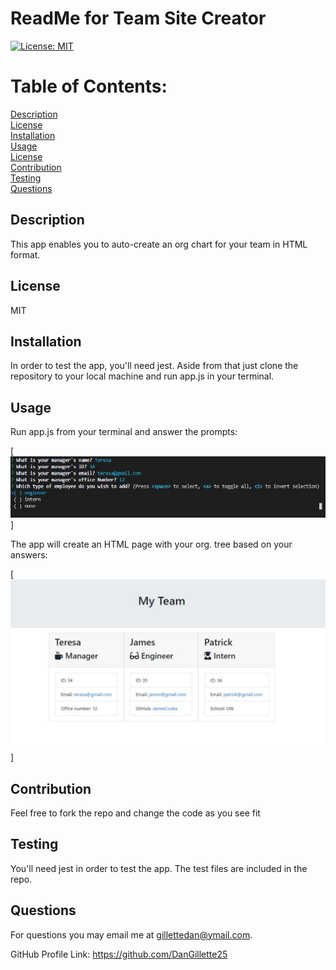 # ReadMe for Team Site Creator 

  [![License: MIT](https://img.shields.io/badge/License-MIT-yellow.svg)](https://opensource.org/licenses/MIT)

  # Table of Contents: 

  [Description](#description)  
  [License](#license)  
  [Installation](#installation)  
  [Usage](#usage)  
  [License](#license)  
  [Contribution](#contribution)  
  [Testing](#testing)  
  [Questions](#questions)  
  


  ## Description
    
  This app enables you to auto-create an org chart for your team in HTML format.

  ## License
    
  MIT

  ## Installation
    
  In order to test the app, you'll need jest.  Aside from that just clone the repository to your local machine and run app.js in your terminal.

  ## Usage
    
  Run app.js from your terminal and answer the prompts:
  
  [![Screenshot](https://github.com/DanGillette25/teampagegenerator/blob/master/screenshot1.JPG?raw=true)]
  
  The app will create an HTML page with your org. tree based on your answers:
  
  [![Screenshot](https://github.com/DanGillette25/teampagegenerator/blob/master/screenshot2.JPG?raw=true)]

  ## Contribution 
    
  Feel free to fork the repo and change the code as you see fit
    
  ## Testing
    
  You'll need jest in order to test the app.  The test files are included in the repo.
    
  ## Questions

  For questions you may email me at gillettedan@ymail.com.

  GitHub Profile Link: https://github.com/DanGillette25
    
  
